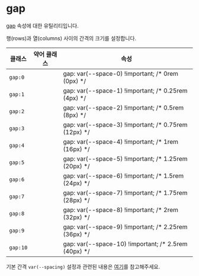 # gap

[gap](https://developer.mozilla.org/en-US/docs/Web/CSS/gap) 속성에 대한 유틸리티입니다.

행(rows)과 열(columns) 사이의 간격의 크기를 설정합니다.

<table>
  <thead>
    <tr>
      <th scope="col">클래스</th>
      <th scope="col">약어 클래스</th>
      <th scope="col">속성</th>
    </tr>
  </thead>
  <tbody>
<tr>
  <td><code>gap:0</code></td>
  <td class="blank"></td>
  <td><span class="code">gap: var(--space-0) !important;</span> <span class="c:weak">/* 0rem (0px) */</span></td>
</tr>

<tr>
  <td><code>gap:1</code></td>
  <td class="blank"></td>
  <td><span class="code">gap: var(--space-1) !important;</span> <span class="c:weak">/* 0.25rem (4px) */</span></td>
</tr>

<tr>
  <td><code>gap:2</code></td>
  <td class="blank"></td>
  <td><span class="code">gap: var(--space-2) !important;</span> <span class="c:weak">/* 0.5rem (8px) */</span></td>
</tr>

<tr>
  <td><code>gap:3</code></td>
  <td class="blank"></td>
  <td><span class="code">gap: var(--space-3) !important;</span> <span class="c:weak">/* 0.75rem (12px) */</span></td>
</tr>

<tr>
  <td><code>gap:4</code></td>
  <td class="blank"></td>
  <td><span class="code">gap: var(--space-4) !important;</span> <span class="c:weak">/* 1rem (16px) */</span></td>
</tr>

<tr>
  <td><code>gap:5</code></td>
  <td class="blank"></td>
  <td><span class="code">gap: var(--space-5) !important;</span> <span class="c:weak">/* 1.25rem (20px) */</span></td>
</tr>

<tr>
  <td><code>gap:6</code></td>
  <td class="blank"></td>
  <td><span class="code">gap: var(--space-6) !important;</span> <span class="c:weak">/* 1.5rem (24px) */</span></td>
</tr>

<tr>
  <td><code>gap:7</code></td>
  <td class="blank"></td>
  <td><span class="code">gap: var(--space-7) !important;</span> <span class="c:weak">/* 1.75rem (28px) */</span></td>
</tr>

<tr>
  <td><code>gap:8</code></td>
  <td class="blank"></td>
  <td><span class="code">gap: var(--space-8) !important;</span> <span class="c:weak">/* 2rem (32px) */</span></td>
</tr>

<tr>
  <td><code>gap:9</code></td>
  <td class="blank"></td>
  <td><span class="code">gap: var(--space-9) !important;</span> <span class="c:weak">/* 2.25rem (36px) */</span></td>
</tr>

<tr>
  <td><code>gap:10</code></td>
  <td class="blank"></td>
  <td><span class="code">gap: var(--space-10) !important;</span> <span class="c:weak">/* 2.5rem (40px) */</span></td>
</tr>

  </tbody>

</table>

기본 간격 `var(--spacing)` 설정과 관련된 내용은 [여기](/guide/css-variable-list.html#gap)를 참고해주세요.
